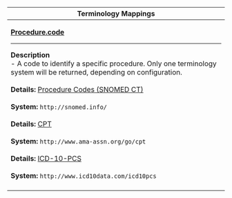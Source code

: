 |Terminology Mappings|
|---|
|<p>**[Procedure.code](http://hl7.org/fhir/DSTU2/procedure-definitions.html#Procedure.code)**<hr>**Description**<br>- A code to identify a specific procedure. Only one terminology system will be returned, depending on configuration.<br><br>**Details:** [Procedure Codes (SNOMED CT)](http://hl7.org/fhir/dstu2/snomedct.html)<br><br>**System:** `http://snomed.info/`<br><br>**Details:** [CPT](http://hl7.org/fhir/dstu2/cpt.html)<br><br>**System:** `http://www.ama-assn.org/go/cpt`<br><br>**Details:** [ICD-10-PCS](http://www.icd10data.com/icd10pcs)<br><br>**System:** `http://www.icd10data.com/icd10pcs`<br><br>|
